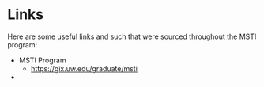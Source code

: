 # Links

Here are some useful links and such that were sourced throughout the MSTI program:

* MSTI Program
    * https://gix.uw.edu/graduate/msti
* 